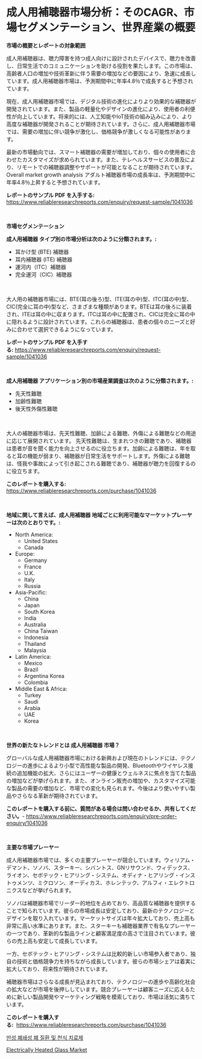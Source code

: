 <p><h1>成人用補聴器市場分析：そのCAGR、市場セグメンテーション、世界産業の概要</h1></p><p><strong>市場の概要とレポートの対象範囲</strong></p>
<p><p>成人用補聴器は、聴力障害を持つ成人向けに設計されたデバイスで、聴力を改善し、日常生活でのコミュニケーションを助ける役割を果たします。この市場は、高齢者人口の増加や技術革新に伴う需要の増加などの要因により、急速に成長しています。成人用補聴器市場は、予測期間中に年率4.8％で成長すると予想されています。</p><p>現在、成人用補聴器市場では、デジタル技術の進化によりより効果的な補聴器が開発されています。また、製品の軽量化やデザインの進化により、使用者の利便性が向上しています。将来的には、人工知能やIoT技術の組み込みにより、より高度な補聴器が開発されることが期待されています。さらに、成人用補聴器市場では、需要の増加に伴い競争が激化し、価格競争が激しくなる可能性があります。</p><p>最新の市場動向では、スマート補聴器の需要が増加しており、個々の使用者に合わせたカスタマイズが求められています。また、テレヘルスサービスの普及により、リモートでの補聴器調整やサポートが可能となることが期待されています。Overall market growth analysis アダルト補聴器市場の成長率は、予測期間中に年率4.8％上昇すると予想されています。</p></p>
<p><strong>レポートのサンプル PDF を入手する:</strong> <a href="https://www.reliableresearchreports.com/enquiry/request-sample/1041036">https://www.reliableresearchreports.com/enquiry/request-sample/1041036</a></p>
<p>&nbsp;</p>
<p><strong>市場セグメンテーション</strong></p>
<p><strong>成人用補聴器 タイプ別の市場分析は次のように分類されます。:</strong></p>
<p><ul><li>耳かけ型 (BTE) 補聴器</li><li>耳内補聴器 (ITE) 補聴器</li><li>運河内（ITC）補聴器</li><li>完全運河（CIC）補聴器</li></ul></p>
<p>&nbsp;</p>
<p><p>大人用の補聴器市場には、BTE(耳の後ろ)型、ITE(耳の中)型、ITC(耳の中)型、CIC(完全に耳の中)型など、さまざまな種類があります。BTEは耳の後ろに装着され、ITEは耳の中に収まります。ITCは耳の中に配置され、CICは完全に耳の中に隠れるように設計されています。これらの補聴器は、患者の個々のニーズと好みに合わせて選択できるようになっています。</p></p>
<p><strong>レポートのサンプル PDF を入手する:</strong>&nbsp;<a href="https://www.reliableresearchreports.com/enquiry/request-sample/1041036">https://www.reliableresearchreports.com/enquiry/request-sample/1041036</a></p>
<p>&nbsp;</p>
<p><strong> 成人用補聴器 アプリケーション別の市場産業調査は次のように分類されます。:</strong></p>
<p><ul><li>先天性難聴</li><li>加齢性難聴</li><li>後天性外傷性難聴</li></ul></p>
<p>&nbsp;</p>
<p><p>大人の補聴器市場は、先天性難聴、加齢による難聴、外傷による難聴などの用途に応じて展開されています。 先天性難聴は、生まれつきの難聴であり、補聴器は患者が音を聞く能力を向上させるのに役立ちます。加齢による難聴は、年を取ると耳の機能が弱まり、補聴器が日常生活をサポートします。外傷による難聴は、怪我や事故によって引き起こされる難聴であり、補聴器が聴力を回復するのに役立ちます。</p></p>
<p><strong>このレポートを購入する:</strong>&nbsp; <a href="https://www.reliableresearchreports.com/purchase/1041036">https://www.reliableresearchreports.com/purchase/1041036</a></p>
<p>&nbsp;</p>
<p><strong>地域に関して言えば、成人用補聴器 地域ごとに利用可能なマーケットプレーヤーは次のとおりです。:</strong></p>
<p><ul>
    <li>
        North America:
        <ul>
            <li>United States</li>
            <li>Canada</li>
        </ul>
    </li>
    <li>
        Europe:
        <ul>
            <li>Germany</li>
            <li>France</li>
            <li>U.K.</li>
            <li>Italy</li>
            <li>Russia</li>
        </ul>
    </li>
    <li>
        Asia-Pacific:
        <ul>
            <li>China</li>
            <li>Japan</li>
            <li>South Korea</li>
            <li>India</li>
            <li>Australia</li>
            <li>China Taiwan</li>
            <li>Indonesia</li>
            <li>Thailand</li>
            <li>Malaysia</li>
        </ul>
    </li>
    <li>
        Latin America:
        <ul>
            <li>Mexico</li>
            <li>Brazil</li>
            <li>Argentina Korea</li>
            <li>Colombia</li>
        </ul>
    </li>
    <li>
        Middle East & Africa:
        <ul>
            <li>Turkey</li>
            <li>Saudi</li>
            <li>Arabia</li>
            <li>UAE</li>
            <li>Korea</li>
        </ul>
    </li>
    </ul></p>
<p>&nbsp;</p>
<p><strong>世界の新たなトレンドとは 成人用補聴器 市場？</strong></p>
<p><p>グローバルな成人用補聴器市場における新興および現在のトレンドには、テクノロジーの進歩によるより小型で高性能な製品の開発、Bluetoothやワイヤレス接続の追加機能の拡大、さらにはユーザーの健康とウェルネスに焦点を当てた製品の増加などが挙げられます。また、オンライン販売の増加や、カスタマイズ可能な製品の需要の増加など、市場での変化も見られます。今後はより使いやすい製品やさらなる革新が期待されています。</p></p>
<p><strong>このレポートを購入する前に、質問がある場合は問い合わせるか、共有してください。</strong>- <a href="https://www.reliableresearchreports.com/enquiry/pre-order-enquiry/1041036">https://www.reliableresearchreports.com/enquiry/pre-order-enquiry/1041036</a></p>
<p>&nbsp;</p>
<p><strong>主要な市場プレーヤー</strong></p>
<p><p>成人用補聴器市場では、多くの主要プレーヤーが競合しています。ウィリアム・デマント、ソノバ、スターキー、シバントス、GNリサウンド、ウィデックス、ライオン、セボテック・ヒアリング・システム、オディナ・ヒアリング・インストゥメンツ、ミクロソン、オーディカス、ホレンテック、アルフィ・エレクトロニクスなどが挙げられます。</p><p>ソノバは補聴器市場でリーダー的地位を占めており、高品質な補聴器を提供することで知られています。彼らの市場成長は安定しており、最新のテクノロジーとデザインを取り入れています。マーケットサイズは年々拡大しており、売上高も非常に高い水準にあります。また、スターキーも補聴器業界で有名なプレーヤーの一つであり、革新的な製品ラインと顧客満足度の高さで注目されています。彼らの売上高も安定して成長しています。</p><p>一方、セボテック・ヒアリング・システムは比較的新しい市場参入者であり、独自の技術と価格競争力を持ちながら成長しています。彼らの市場シェアは着実に拡大しており、将来性が期待されています。</p><p>補聴器市場はさらなる成長が見込まれており、テクノロジーの進歩や高齢化社会の拡大などが市場を後押ししています。競合プレーヤーは顧客ニーズに応えるために新しい製品開発やマーケティング戦略を模索しており、市場は活気に満ちています。</p></p>
<p><strong>このレポートを購入する:</strong>&nbsp;&nbsp;<a href="https://www.reliableresearchreports.com/purchase/1041036">https://www.reliableresearchreports.com/purchase/1041036</a></p>
<p><p><a href="https://medium.com/@cheddar67856/copd%EC%99%80-%EC%B2%9C%EC%8B%9D-%EA%B8%B0%EA%B8%B0-%EC%8B%9C%EC%9E%A5-%EC%A0%84%EB%A7%9D-%EC%82%B0%EC%97%85-%EA%B0%9C%EC%9A%94-%EB%B0%8F-%EC%98%88%EC%B8%A1-2024%EB%85%84%EB%B6%80%ED%84%B0-2031%EB%85%84%EA%B9%8C%EC%A7%80-d602eb4e21d8">만성 폐쇄성 폐 질환 및 천식 치료제</a></p><p><a href="https://cute-banjo-8ca.notion.site/Electrically-Heated-Glass-Market-Dynamics-2024-2031-Also-about-Its-Market-Trends-Projections-and--6e47c90d306c40c2911a9e5b2a5ea5a8">Electrically Heated Glass Market</a></p></p>